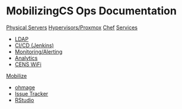 # MobilizingCS Ops Documentation

[Physical Servers](physical.md)
[Hypervisors/Proxmox](hypervisors.md)
[Chef](chef.md)
[Services]()

  * [LDAP](ldap.md)
  * [CI/CD (Jenkins)](ci.md)
  * [Monitoring/Alerting](sensu.md)
  * [Analytics](analytics.md)
  * [CENS WiFi](wifi.md)

[Mobilize]()

  * [ohmage](mz-ohmage.md)
  * [Issue Tracker](mz-issue-tracker.md)
  * [RStudio](mz-rstudio.md)